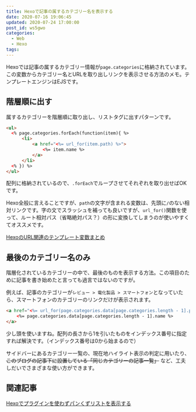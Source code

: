 ```yaml
---
title: Hexoで記事の属するカテゴリー名を表示する
date: 2020-07-16 19:06:45
updated: 2020-07-24 17:00:00
post_id: ws5gwo
categories:
  - Web
  - Hexo
tags:
---
```


Hexoでは記事の属するカテゴリー情報が`page.categories`に格納されています。この変数からカテゴリー名とURLを取り出しリンクを表示させる方法のメモ。テンプレートエンジンはEJSです。


## 階層順に出す

属するカテゴリーを階層順に取り出し、リストタグに出すパターンです。

```html
<ul>
  <% page.categories.forEach(function(item){ %>
      <li>
          <a href="<%= url_for(item.path) %>">
              <%= item.name %>
          </a>
      </li>
  <% }) %>
</ul>
```

配列に格納されているので、`.forEach`でループさせてそれぞれを取り出せばOKです。

Hexo全般に言えることですが、`path`の文字が含まれる変数は、先頭に`/`のない相対リンクです。字の文でスラッシュを補っても良いですが、`url_for()`関数を使って、ルート相対パス（省略絶対パス？）の形に変換してしまうのが使いやすくてオススメです。

<a class="card-link" href="/post/tv55m8/">HexoのURL関連のテンプレート変数まとめ</a>


## 最後のカテゴリー名のみ

階層化されているカテゴリーの中で、最後のものを表示する方法。この項目のために記事を書き始めたと言っても過言ではないのですが。

例えば、記事のカテゴリーが`レビュー > 電化製品 > スマートフォン`となっていたら、スマートフォンのカテゴリーのリンクだけが表示されます。

```html
<a href="<%= url_for(page.categories.data[page.categories.length - 1].path) %>">
    <%= page.categories.data[page.categories.length - 1].name %>
</a>
```

少し頭を使いますね。配列の長さから1を引いたものをインデックス番号に指定すれば解決です。（インデックス番号は0から始まるので）

サイドバーにあるカテゴリー一覧の、現在地ハイライト表示の判定に用いたり、~~このブログの記事下に設置している「同じカテゴリーの記事一覧」~~ など、工夫しだいでさまざまな使い方ができます。

## 関連記事

<a class="card-link" href="/post/xzr273/">Hexoでプラグインを使わずパンくずリストを表示する</a>
